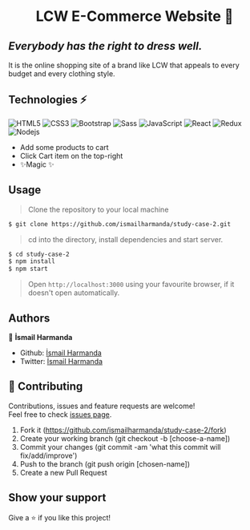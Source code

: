 <h1 align="center">LCW E-Commerce Website 👋</h1>

## _Everybody has the right to dress well._

It is the online shopping site of a brand like LCW that appeals to every budget and every clothing style.

## Technologies ⚡

![HTML5](https://img.shields.io/badge/-HTML5-blue?style=flat&logo=html5&logoColor=white)
![CSS3](https://img.shields.io/badge/-CSS3-blue?style=flat&logo=css3)
![Bootstrap](https://img.shields.io/badge/-Bootstrap-blue?style=flat&logo=bootstrap)
![Sass](https://img.shields.io/badge/Sass-CC6699?style=flat&logo=sass&logoColor=white)
![JavaScript](https://img.shields.io/badge/-JavaScript-black?style=flat&logo=javascript)
![React](https://img.shields.io/badge/-React-darkblue?style=flat&logo=react)
![Redux](https://img.shields.io/badge/Redux-593D88?style=flat&logo=redux&logoColor=white)
![Nodejs](https://img.shields.io/badge/-Nodejs-darkblue?style=flat&logo=Node.js)

- Add some products to cart
- Click Cart item on the top-right
- ✨Magic ✨

## Usage

> Clone the repository to your local machine

```sh
$ git clone https://github.com/ismailharmanda/study-case-2.git
```

> cd into the directory, install dependencies and start server.

```sh
$ cd study-case-2
$ npm install
$ npm start
```

> Open `http://localhost:3000` using your favourite browser, if it doesn't open automatically.

## Authors

👤 **İsmail Harmanda**

- Github: [İsmail Harmanda](https://github.com/ismailharmanda)
- Twitter: [İsmail Harmanda](https://twitter.com/ismail_harmanda)

## 🤝 Contributing

Contributions, issues and feature requests are welcome!<br />Feel free to check [issues page](https://github.com/ismailharmanda/study-case-2/issues).

1. Fork it (https://github.com/ismailharmanda/study-case-2/fork)
2. Create your working branch (git checkout -b [choose-a-name])
3. Commit your changes (git commit -am 'what this commit will fix/add/improve')
4. Push to the branch (git push origin [chosen-name])
5. Create a new Pull Request

## Show your support

Give a ⭐️ if you like this project!
